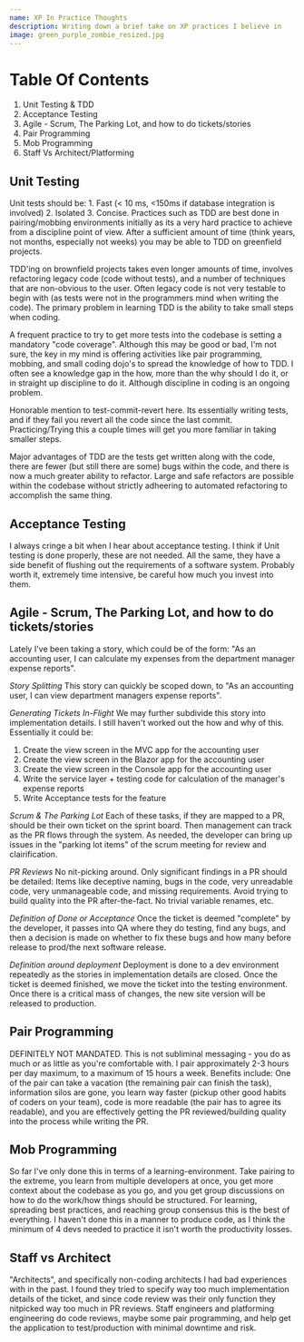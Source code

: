 ```yaml
---
name: XP In Practice Thoughts
description: Writing down a brief take on XP practices I believe in
image: green_purple_zombie_resized.jpg
---
```


# Table Of Contents
1. Unit Testing & TDD
2. Acceptance Testing
3. Agile - Scrum, The Parking Lot, and how to do tickets/stories
4. Pair Programming
5. Mob Programming
6. Staff Vs Architect/Platforming

## Unit Testing

Unit tests should be: 1. Fast (< 10 ms, <150ms if database integration is involved) 2. Isolated 3. Concise. Practices
such as TDD are best done in pairing/mobbing environments initially as its a very hard practice to achieve from a discipline
point of view. After a sufficient amount of time (think years, not months, especially not weeks) you may be able to TDD on greenfield
projects. 

TDD'ing on brownfield projects takes even longer amounts of time, involves refactoring legacy code (code without tests),
and a number of techniques that are non-obvious to the user. Often legacy code is not very testable to begin with (as tests were not in
the programmers mind when writing the code). The primary problem in learning TDD is the ability to take small steps when coding.

A frequent practice to try to get more tests into the codebase is setting a mandatory "code coverage". Although this may be good or bad,
I'm not sure, the key in my mind is offering activities like pair programming, mobbing, and small coding dojo's to spread the knowledge
of how to TDD. I often see a knowledge gap in the how, more than the why should I do it, or in straight up discipline to do it. Although
discipline in coding is an ongoing problem.

Honorable mention to test-commit-revert here. Its essentially writing tests, and if they fail you revert all the code since the last commit.
Practicing/Trying this a couple times will get you more familiar in taking smaller steps.

Major advantages of TDD are the tests get written along with the code, there are fewer (but still there are some) bugs within the code,
and there is now a much greater ability to refactor. Large and safe refactors are possible within the codebase without strictly adheering to
automated refactoring to accomplish the same thing.

## Acceptance Testing

I always cringe a bit when I hear about acceptance testing. I think if Unit testing is done properly, these are not needed. All the same, they
have a side benefit of flushing out the requirements of a software system. Probably worth it, extremely time intensive, be careful how much
you invest into them.

## Agile - Scrum, The Parking Lot, and how to do tickets/stories

Lately I've been taking a story, which could be of the form: "As an accounting user, I can calculate my expenses from the department manager expense reports".

*Story Splitting*
This story can quickly be scoped down, to "As an accounting user, I can view department managers expense reports".

*Generating Tickets In-Flight*
We may further subdivide this story into implementation details. I still haven't worked out the how and why of this. Essentially it could be:

1. Create the view screen in the MVC app for the accounting user
2. Create the view screen in the Blazor app for the accounting user
3. Create the view screen in the Console app for the accounting user
4. Write the service layer + testing code for calculation of the manager's expense reports
5. Write Acceptance tests for the feature

*Scrum & The Parking Lot*
Each of these tasks, if they are mapped to a PR, should be their own ticket on the sprint board. Then management can track as the PR flows through
the system. As needed, the developer can bring up issues in the "parking lot items" of the scrum meeting for review and clairification.

*PR Reviews*
No nit-picking around. Only significant findings in a PR should be detailed: Items like deceptive naming, bugs in the code, very unreadable code, 
very unmanageable code, and missing requirements. Avoid trying to build quality into the PR after-the-fact. No trivial variable renames, etc.

*Definition of Done or Acceptance*
Once the ticket is deemed "complete" by the developer, it passes into QA where they do testing, find any bugs, and then a decision is made on whether 
to fix these bugs and how many before release to prod/the next software release.

*Definition around deployment*
Deployment is done to a dev environment repeatedly as the stories in implementation details are closed. Once the ticket is deemed finished, we move the ticket
into the testing environment. Once there is a critical mass of changes, the new site version will be released to production.

## Pair Programming
DEFINITELY NOT MANDATED. This is not subliminal messaging - you do as much or as little as you're comfortable with. I pair approximately 2-3 hours per day
maximum, to a maximum of 15 hours a week. Benefits include: One of the pair can take a vacation (the remaining pair can finish the task), information silos 
are gone, you learn way faster (pickup other good habits of coders on your team), code is more readable (the pair has to agree its readable), and you are effectively
getting the PR reviewed/building quality into the process while writing the PR.

## Mob Programming
So far I've only done this in terms of a learning-environment. Take pairing to the extreme, you learn from multiple developers at once, you get more context
about the codebase as you go, and you get group discussions on how to do the work/how things should be structured. For learning, spreading best practices, and reaching
group consensus this is the best of everything. I haven't done this in a manner to produce code, as I think the minimum of 4 devs needed to practice it isn't worth
the productivity losses.

## Staff vs Architect
"Architects", and specifically non-coding architects I had bad experiences with in the past. I found they tried to specify way too much implementation details of the ticket, 
and since code review was their only function they nitpicked way too much in PR reviews. Staff engineers and platforming engineering do code reviews, maybe some pair programming,
and help get the application to test/production with minimal downtime and risk.
